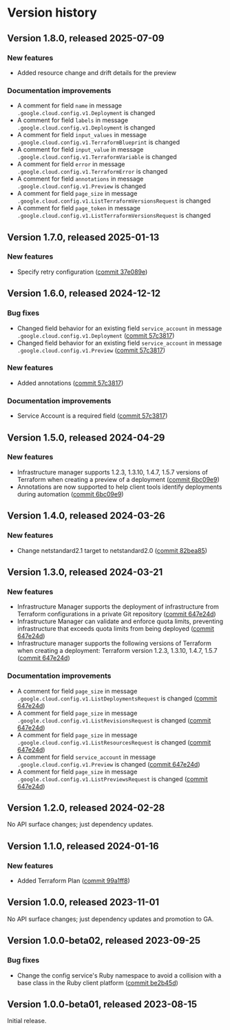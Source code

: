 # Version history

## Version 1.8.0, released 2025-07-09

### New features

- Added resource change and drift details for the preview

### Documentation improvements

- A comment for field `name` in message `.google.cloud.config.v1.Deployment` is changed
- A comment for field `labels` in message `.google.cloud.config.v1.Deployment` is changed
- A comment for field `input_values` in message `.google.cloud.config.v1.TerraformBlueprint` is changed
- A comment for field `input_value` in message `.google.cloud.config.v1.TerraformVariable` is changed
- A comment for field `error` in message `.google.cloud.config.v1.TerraformError` is changed
- A comment for field `annotations` in message `.google.cloud.config.v1.Preview` is changed
- A comment for field `page_size` in message `.google.cloud.config.v1.ListTerraformVersionsRequest` is changed
- A comment for field `page_token` in message `.google.cloud.config.v1.ListTerraformVersionsRequest` is changed

## Version 1.7.0, released 2025-01-13

### New features

- Specify retry configuration ([commit 37e089e](https://github.com/googleapis/google-cloud-dotnet/commit/37e089ea191718875a26126e3e572264a7ff244c))

## Version 1.6.0, released 2024-12-12

### Bug fixes

- Changed field behavior for an existing field `service_account` in message `.google.cloud.config.v1.Deployment` ([commit 57c3817](https://github.com/googleapis/google-cloud-dotnet/commit/57c3817524f12a40c5756fa6820df75c5a92a90f))
- Changed field behavior for an existing field `service_account` in message `.google.cloud.config.v1.Preview` ([commit 57c3817](https://github.com/googleapis/google-cloud-dotnet/commit/57c3817524f12a40c5756fa6820df75c5a92a90f))

### New features

- Added annotations ([commit 57c3817](https://github.com/googleapis/google-cloud-dotnet/commit/57c3817524f12a40c5756fa6820df75c5a92a90f))

### Documentation improvements

- Service Account is a required field ([commit 57c3817](https://github.com/googleapis/google-cloud-dotnet/commit/57c3817524f12a40c5756fa6820df75c5a92a90f))

## Version 1.5.0, released 2024-04-29

### New features

- Infrastructure manager supports 1.2.3, 1.3.10, 1.4.7, 1.5.7 versions of Terraform when creating a preview of a deployment ([commit 6bc09e9](https://github.com/googleapis/google-cloud-dotnet/commit/6bc09e9f58284ac8a8c7ed69970e1f86de16b447))
- Annotations are now supported to help client tools identify deployments during automation ([commit 6bc09e9](https://github.com/googleapis/google-cloud-dotnet/commit/6bc09e9f58284ac8a8c7ed69970e1f86de16b447))

## Version 1.4.0, released 2024-03-26

### New features

- Change netstandard2.1 target to netstandard2.0 ([commit 82bea85](https://github.com/googleapis/google-cloud-dotnet/commit/82bea850661975b9750ac30753528cc9d2e05240))

## Version 1.3.0, released 2024-03-21

### New features

- Infrastructure Manager supports the deployment of infrastructure from Terraform configurations in a private Git repository ([commit 647e24d](https://github.com/googleapis/google-cloud-dotnet/commit/647e24d9395300fd1ed5d9d5fa7abf7ac507ea01))
- Infrastructure Manager can validate and enforce quota limits, preventing infrastructure that exceeds quota limits from being deployed ([commit 647e24d](https://github.com/googleapis/google-cloud-dotnet/commit/647e24d9395300fd1ed5d9d5fa7abf7ac507ea01))
- Infrastructure manager supports the following versions of Terraform when creating a deployment: Terraform version 1.2.3, 1.3.10, 1.4.7, 1.5.7 ([commit 647e24d](https://github.com/googleapis/google-cloud-dotnet/commit/647e24d9395300fd1ed5d9d5fa7abf7ac507ea01))

### Documentation improvements

- A comment for field `page_size` in message `.google.cloud.config.v1.ListDeploymentsRequest` is changed ([commit 647e24d](https://github.com/googleapis/google-cloud-dotnet/commit/647e24d9395300fd1ed5d9d5fa7abf7ac507ea01))
- A comment for field `page_size` in message `.google.cloud.config.v1.ListRevisionsRequest` is changed ([commit 647e24d](https://github.com/googleapis/google-cloud-dotnet/commit/647e24d9395300fd1ed5d9d5fa7abf7ac507ea01))
- A comment for field `page_size` in message `.google.cloud.config.v1.ListResourcesRequest` is changed ([commit 647e24d](https://github.com/googleapis/google-cloud-dotnet/commit/647e24d9395300fd1ed5d9d5fa7abf7ac507ea01))
- A comment for field `service_account` in message `.google.cloud.config.v1.Preview` is changed ([commit 647e24d](https://github.com/googleapis/google-cloud-dotnet/commit/647e24d9395300fd1ed5d9d5fa7abf7ac507ea01))
- A comment for field `page_size` in message `.google.cloud.config.v1.ListPreviewsRequest` is changed ([commit 647e24d](https://github.com/googleapis/google-cloud-dotnet/commit/647e24d9395300fd1ed5d9d5fa7abf7ac507ea01))

## Version 1.2.0, released 2024-02-28

No API surface changes; just dependency updates.

## Version 1.1.0, released 2024-01-16

### New features

- Added Terraform Plan ([commit 99a1ff8](https://github.com/googleapis/google-cloud-dotnet/commit/99a1ff8251389867da1c31bd91e525408b69a6a3))

## Version 1.0.0, released 2023-11-01

No API surface changes; just dependency updates and promotion to GA.

## Version 1.0.0-beta02, released 2023-09-25

### Bug fixes

- Change the config service's Ruby namespace to avoid a collision with a base class in the Ruby client platform ([commit be2b45d](https://github.com/googleapis/google-cloud-dotnet/commit/be2b45d71ea18d2614a2ff555160ee2d1a507c1d))

## Version 1.0.0-beta01, released 2023-08-15

Initial release.
